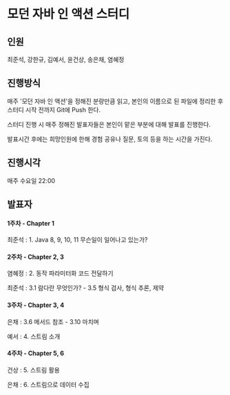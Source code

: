 # 모던 자바 인 액션 스터디

## 인원

최준석, 강한규, 김예서, 윤건상, 송은채, 염혜정

## 진행방식

매주 '모던 자바 인 액션'을 정해진 분량만큼 읽고, 본인의 이름으로 된 파일에 정리한 후 스터디 시작 전까지 Git에 Push 한다.

스터디 진행 시 매주 정해진 발표자들은 본인이 맡은 부분에 대해 발표를 진행한다.

발표시간 후에는 희망인원에 한해 경험 공유나 질문, 토의 등을 하는 시간을 가진다.

## 진행시각

매주 수요일 22:00

## 발표자

#### 1주차 - Chapter 1

최준석 : 1. Java 8, 9, 10, 11 무슨일이 일어나고 있는가?

#### 2주차 - Chapter 2, 3

염혜정 : 2. 동작 파라미터화 코드 전달하기

최준석 : 3.1 람다란 무엇인가? - 3.5 형식 검사, 형식 추론, 제약

#### 3주차 - Chapter 3, 4

은채 : 3.6 메서드 참조 - 3.10 마치며

예서 : 4. 스트림 소개

#### 4주차 - Chapter 5, 6

건상 : 5. 스트림 활용

은채 : 6. 스트림으로 데이터 수집
